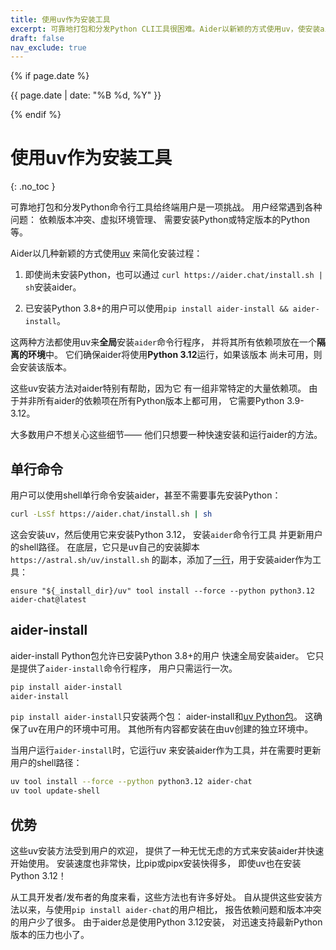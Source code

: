 ```yaml
---
title: 使用uv作为安装工具
excerpt: 可靠地打包和分发Python CLI工具很困难。Aider以新颖的方式使用uv，使安装aider CLI、其依赖项和Python 3.12变得容易。所有这些都在一个隔离的环境中。
draft: false
nav_exclude: true
---
```

{% if page.date %}
<p class="post-date">{{ page.date | date: "%B %d, %Y" }}</p>
{% endif %}

# 使用uv作为安装工具
{: .no_toc }

可靠地打包和分发Python命令行工具给终端用户是一项挑战。
用户经常遇到各种问题：
依赖版本冲突、虚拟环境管理、
需要安装Python或特定版本的Python等。

Aider以几种新颖的方式使用[uv](https://github.com/astral-sh/uv)
来简化安装过程：

1. 即使尚未安装Python，也可以通过
`curl https://aider.chat/install.sh | sh`安装aider。

2. 已安装Python 3.8+的用户可以使用`pip install aider-install && aider-install`。

这两种方法都使用uv来**全局**安装`aider`命令行程序，
并将其所有依赖项放在一个**隔离的环境**中。
它们确保aider将使用**Python 3.12**运行，如果该版本
尚未可用，则会安装该版本。

这些uv安装方法对aider特别有帮助，因为它
有一组非常特定的大量依赖项。
由于并非所有aider的依赖项在所有Python版本上都可用，
它需要Python 3.9-3.12。

大多数用户不想关心这些细节——
他们只想要一种快速安装和运行aider的方法。


## 单行命令

用户可以使用shell单行命令安装aider，甚至不需要事先安装Python：

```bash
curl -LsSf https://aider.chat/install.sh | sh
```

这会安装uv，然后使用它来安装Python 3.12，
安装`aider`命令行工具
并更新用户的shell路径。
在底层，它只是uv自己的安装脚本`https://astral.sh/uv/install.sh`
的副本，添加了[一行](https://github.com/Aider-AI/aider/blob/4251e976b3aa52c2a3af08da4b203d4d524c8e92/aider/website/install.sh#L1181)，用于安装aider作为工具：

```
ensure "${_install_dir}/uv" tool install --force --python python3.12 aider-chat@latest
```


## aider-install

aider-install Python包允许已安装Python 3.8+的用户
快速全局安装aider。
它只是提供了`aider-install`命令行程序，
用户只需运行一次。

```bash
pip install aider-install
aider-install
```

`pip install aider-install`只安装两个包：
aider-install和[uv Python包](https://pypi.org/project/uv/)。
这确保了uv在用户的环境中可用。
其他所有内容都安装在由uv创建的独立环境中。

当用户运行`aider-install`时，它运行uv
来安装aider作为工具，并在需要时更新用户的shell路径：

```bash
uv tool install --force --python python3.12 aider-chat
uv tool update-shell
```


## 优势

这些uv安装方法受到用户的欢迎，
提供了一种无忧无虑的方式来安装aider并快速开始使用。
安装速度也非常快，比pip或pipx安装快得多，
即使uv也在安装Python 3.12！

从工具开发者/发布者的角度来看，这些方法也有许多好处。
自从提供这些安装方法以来，与使用`pip install aider-chat`的用户相比，
报告依赖问题和版本冲突的用户少了很多。
由于aider总是使用Python 3.12安装，
对迅速支持最新Python版本的压力也小了。

